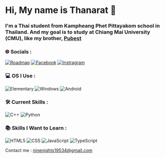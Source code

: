 # Hi, My name is Thanarat 👋

### I'm a Thai student from Kampheang Phet Pittayakom school in Thailand. And my goal is to study at Chiang Mai University (CMU), like my brother, [Pubest](https://github.com/pubestpubest)

### 🌐 Socials :
[![Roadmap](https://img.shields.io/badge/Roadmap-000000?style=for-the-badge&logo=roadmap.sh&logoColor=white)](https://roadmap.sh/u/ninenights195)
[![Facebook](https://img.shields.io/badge/Facebook-0866FF?style=for-the-badge&logo=facebook&logoColor=white)](https://www.facebook.com/thanarat.ruengkum/)
[![Instragram](https://img.shields.io/badge/Instagram-E4405F?style=for-the-badge&logo=instagram&logoColor=white)](https://www.instagram.com/_thx9narat/)

### 💻 OS I Use :
![Elementary](https://img.shields.io/badge/Elementary%20OS-64BAFF?style=for-the-badge&logo=elementary&logoColor=white)
![Windows](https://img.shields.io/badge/Windows-0078D6?style=for-the-badge&logo=windows&logoColor=white)
![Android](https://img.shields.io/badge/Android-34A853?style=for-the-badge&logo=android&logoColor=white)

### 🛠️ Current Skills :
![C++](https://img.shields.io/badge/C%2B%2B-00599C?style=for-the-badge&logo=c%2B%2B&logoColor=white)
![Python](https://img.shields.io/badge/Python-3776AB?style=for-the-badge&logo=python&logoColor=white)

### 📚 Skills I Want to Learn :
![HTML5](https://img.shields.io/badge/HTML5-E34F26?style=for-the-badge&logo=html5&logoColor=white)
![CSS](https://img.shields.io/badge/CSS-563d7c?&style=for-the-badge&logo=css3&logoColor=white)
![JavaScript](https://img.shields.io/badge/JavaScript-323330?style=for-the-badge&logo=javascript&logoColor=F7DF1E)
![TypeScript](https://img.shields.io/badge/TypeScript-3178C6?style=for-the-badge&logo=typescript&logoColor=white)

Contact me : ninenights19534@gmail.com
